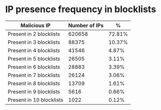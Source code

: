 # IP presence frequency in blocklists
| Malicious IP | Number of IPs | % |
|----|----|----|
| Present in 2 blocklists | 620658 | 72.81% |
| Present in 3 blocklists | 88375 | 10.37% |
| Present in 4 blocklists | 41546 | 4.87% |
| Present in 5 blocklists | 26505 | 3.11% |
| Present in 6 blocklists | 28883 | 3.39% |
| Present in 7 blocklists | 26124 | 3.06% |
| Present in 8 blocklists | 13709 | 1.61% |
| Present in 9 blocklists | 5616 | 0.66% |
| Present in 10 blocklists | 1022 | 0.12% |
